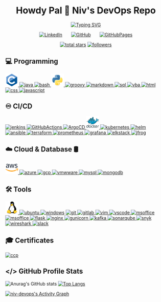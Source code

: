<h1 align="center">Howdy Pal 🤠 Niv's DevOps Repo</h3>

<p align="center">
  <a href="https://git.io/typing-svg"><img src="https://readme-typing-svg.demolab.com?font=Fira+Code&weight=600&size=25&duration=3500&pause=1000&color=19F302&center=true&vCenter=true&width=435&lines=DevOps+Practitioner;Ex+Venture+Capital+Analyst;Always+Learning+New+Things!" alt="Typing SVG" /></a>
</p>

<!-- Social icons section -->
<p align="center">
  <a href="https://www.linkedin.com/in/niv-zilberman/"><img width="32px" alt="LinkedIn" title="LinkedIn" src="https://i.imgur.com/yRpa1dQ.png"/></a>
  &#8287;&#8287;&#8287;&#8287;&#8287;
  <a href="https://github.com/niv-devops"><img width="35px" alt="GitHub" title="GitHub" src="https://upload.wikimedia.org/wikipedia/commons/thumb/a/ae/Github-desktop-logo-symbol.svg/1024px-Github-desktop-logo-symbol.svg.png"/></a>
  &#8287;&#8287;&#8287;&#8287;&#8287;
  <a href="https://niv-devops.github.io"><img width="35px" alt="GitHubPages" title="GitHub-Pages" src="https://cdn-icons-png.flaticon.com/512/10001/10001405.png"/></a>
</p>

<p align="center">
  <a href="https://github.com/niv-devops?tab=repositories&sort=stargazers">
    <img alt="total stars" title="Total stars on GitHub" src="https://custom-icon-badges.demolab.com/github/stars/niv-devops?color=FEE12B&style=for-the-badge&labelColor=FFD300&logo=star&logoColor=black""/></a>
  <a href="https://github.com/niv-devops?tab=followers">
    <img alt="followers" title="Follow me on Github" src="https://custom-icon-badges.demolab.com/github/followers/niv-devops?color=236ad3&labelColor=1155ba&style=for-the-badge&logo=person-add&label=Follow&logoColor=white"/></a>
</p>

## 💻 Programming
<a href="https://www.cprogramming.com" target="_blank" rel="noreferrer"> <img src="https://raw.githubusercontent.com/devicons/devicon/master/icons/c/c-original.svg" alt="c" width="40" height="40"/> </a>
<a href="https://www.java.com/en" target="_blank" rel="noreferrer"> <img src="https://upload.wikimedia.org/wikipedia/en/thumb/3/30/Java_programming_language_logo.svg/800px-Java_programming_language_logo.svg.png" alt="java" width="40" height="40"/> </a>
<a href="https://www.gnu.org/software/bash" target="_blank" rel="noreferrer"> <img src="https://i0.wp.com/cachecrew.com/blog/wp-content/uploads/2023/03/kisspng-bash-shell-script-command-line-interface-z-shell-5b3df572212d73.0687702015307871861359.png?fit=528%2C528&ssl=1" alt="bash" width="40" height="40"/> </a>
<a href="https://www.python.org" target="_blank" rel="noreferrer"> <img src="https://raw.githubusercontent.com/devicons/devicon/master/icons/python/python-original.svg" alt="python" width="40" height="40"/> </a>
<a href="https://groovy-lang.org" target="_blank" rel="noreferrer"> <img src="https://upload.wikimedia.org/wikipedia/commons/thumb/3/36/Groovy-logo.svg/800px-Groovy-logo.svg.png" alt="groovy" width="40" height="40"/> </a>
<a href="https://yaml.org" target="_blank" rel="noreferrer"> <img src="https://cdn-icons-png.flaticon.com/256/9749/9749063.png" alt="markdown" width="40" height="40"/> </a>
<a href="https://www.mysql.com" target="_blank" rel="noreferrer"> <img src="https://cdn.freelogovectors.net/svg12/azure_sql_database_logo_freelogovectors.net.svg" alt="sql" width="40" height="40"/> </a>
<a href="https://learn.microsoft.com/en-us/office/vba/api/overview/" target="_blank" rel="noreferrer"> <img src="https://virochenko.gallerycdn.vsassets.io/extensions/virochenko/vba-fullcodesnippets/1.4.0/1699541420755/Microsoft.VisualStudio.Services.Icons.Default" alt="vba" width="40" height="40"/> </a>
<a href="https://html.spec.whatwg.org" target="_blank" rel="noreferrer"> <img src="https://cdn-icons-png.freepik.com/256/3128/3128323.png?semt=ais_hybrid" alt="html" width="40" height="40"/> </a>
<a href="https://www.w3.org/TR/CSS/#css" target="_blank" rel="noreferrer"> <img src="https://cdn.worldvectorlogo.com/logos/css-3.svg" alt="css" width="40" height="40"/> </a>
<a href="https://ecma-international.org/publications-and-standards/standards/ecma-262/" target="_blank" rel="noreferrer"> <img src="https://static.vecteezy.com/system/resources/previews/027/127/463/non_2x/javascript-logo-javascript-icon-transparent-free-png.png" alt="javascript" width="40" height="40"/> </a>

## ♾️ CI/CD
<a href="https://www.jenkins.io" target="_blank" rel="noreferrer"> <img src="https://www.vectorlogo.zone/logos/jenkins/jenkins-icon.svg" alt="jenkins" width="40" height="40"/> </a>
<a href="https://github.com/features/actions" target="_blank" rel="noreferrer"> <img src="https://miro.medium.com/v2/resize:fit:400/1*txwKGJOoQ2W0ka_9htbu0Q.png" alt="GitHubActions" width="40" height="40"/> </a>
<a href="https://argoproj.github.io/cd/" target="_blank" rel="noreferrer"> <img src="https://metakube.com/content/images/2023/02/argo-icon-color.png" alt="ArgoCD" width="40" height="40"/> </a>
<a href="https://www.docker.com/" target="_blank" rel="noreferrer"> <img src="https://raw.githubusercontent.com/devicons/devicon/master/icons/docker/docker-original-wordmark.svg" alt="docker" width="40" height="40"/> </a>
<a href="https://kubernetes.io" target="_blank" rel="noreferrer"> <img src="https://www.vectorlogo.zone/logos/kubernetes/kubernetes-icon.svg" alt="kubernetes" width="40" height="40"/> </a>
<a href="https://helm.sh/" target="_blank" rel="noreferrer"> <img src="https://miro.medium.com/v2/resize:fit:303/1*nViWw5hFgS7l3vu1RkO3YA.png" alt="helm" width="40" height="40"/> </a>
<a href="https://www.ansible.com/" target="_blank" rel="noreferrer"> <img src="https://static-00.iconduck.com/assets.00/file-type-ansible-icon-256x256-ubp9wpth.png" alt="ansible" width="40" height="40"/> </a>
<a href="https://www.terraform.io/" target="_blank" rel="noreferrer"> <img src="https://static-00.iconduck.com/assets.00/terraform-icon-1803x2048-hodrzd3t.png" alt="terraform" width="40" height="40"/> </a>
<a href="https://prometheus.io/" target="_blank" rel="noreferrer"> <img src="https://static-00.iconduck.com/assets.00/prometheus-icon-511x512-1vmxbcxr.png" alt="prometheus" width="40" height="40"/> </a>
<a href="https://grafana.com/" target="_blank" rel="noreferrer"> <img src="https://upload.wikimedia.org/wikipedia/commons/3/3b/Grafana_icon.svg" alt="grafana" width="40" height="40"/> </a>
<a href="https://www.elastic.co/" target="_blank" rel="noreferrer"> <img src="https://global.discourse-cdn.com/uipath/optimized/3X/5/4/5461df8fd2fe783981b0180332821184b729980e_2_500x500.png" alt="elkstack" width="40" height="40"/> </a>
<a href="https://jfrog.com/" target="_blank" rel="noreferrer"> <img src="https://seeklogo.com/images/J/jfrog-logo-BECF90A154-seeklogo.com.png" alt="jfrog" width="40" height="40"/> </a>

## ☁️ Cloud & Database 🛢️
<a href="https://aws.amazon.com" target="_blank" rel="noreferrer"> <img src="https://raw.githubusercontent.com/devicons/devicon/master/icons/amazonwebservices/amazonwebservices-original-wordmark.svg" alt="aws" width="40" height="40"/> </a>
<a href="https://azure.microsoft.com/en-us" target="_blank" rel="noreferrer"> <img src="https://upload.wikimedia.org/wikipedia/commons/thumb/f/fa/Microsoft_Azure.svg/1200px-Microsoft_Azure.svg.png" alt="azure" width="40" height="40"/> </a>
<a href="https://cloud.google.com/?hl=en" target="_blank" rel="noreferrer"> <img src="https://www.univio.com/wp-content/uploads/2023/07/GCP-Logo-sygnet-1.png" alt="gcp" width="40" height="40"/> </a>
<a href="https://www.vmware.com/" target="_blank" rel="noreferrer"> <img src="https://www.cloudcomputing-news.net/wp-content/uploads/2022/02/vmware-logo.png" alt="vmwware" width="40" height="40"/> </a>
<a href="https://www.mysql.com" target="_blank" rel="noreferrer"> <img src="https://cdn.clever-cloud.com/uploads/2023/03/mysql.svg" alt="mysql" width="40" height="40"/> </a>
<a href="https://www.mongodb.com" target="_blank" rel="noreferrer"> <img src="https://miro.medium.com/v2/resize:fit:512/1*doAg1_fMQKWFoub-6gwUiQ.png" alt="mongodb" width="40" height="40"/> </a> 

## 🛠️ Tools
<a href="https://www.linux.org" target="_blank" rel="noreferrer"> <img src="https://raw.githubusercontent.com/devicons/devicon/master/icons/linux/linux-original.svg" alt="linux" width="40" height="40"/> </a>
<a href="https://ubuntu.com" target="_blank" rel="noreferrer"> <img src="https://cp.beget.com/shared/n1byxn-jiJ9JcOXKDHTsER-FivGDMS94/ubuntu.png" alt="ubuntu" width="40" height="40"/> </a>
<a href="https://www.microsoft.com/en-us/windows" target="_blank" rel="noreferrer"><img src="https://upload.wikimedia.org/wikipedia/commons/thumb/5/5f/Windows_logo_-_2012.svg/1024px-Windows_logo_-_2012.svg.png" alt="windows" width="40" height="40"/></a>
<a href="https://git-scm.com/" target="_blank" rel="noreferrer"> <img src="https://www.vectorlogo.zone/logos/git-scm/git-scm-icon.svg" alt="git" width="40" height="40"/> </a>
<a href="https://about.gitlab.com" target="_blank" rel="noreferrer"> <img src="https://www.cloudservices.store/site/wp-content/uploads/2020/10/logo-extra-whitespace.png" alt="gitlab" width="40" height="40"/> </a>
<a href="https://www.vim.org" target="_blank" rel="noreferrer"> <img src="https://upload.wikimedia.org/wikipedia/commons/9/9f/Vimlogo.svg" alt="vim" width="40" height="40"/> </a>
<a href="https://code.visualstudio.com" target="_blank" rel="noreferrer"> <img src="https://i0.wp.com/teech.com.br/wp-content/uploads/2020/01/VsCode.png?fit=512%2C512" alt="vscode" width="40" height="40"/> </a>
<a href="https://www.office.com" target="_blank" rel="noreferrer"> <img src="https://iconape.com/wp-content/png_logo_vector/microsoft-office-logo-2019-present.png" alt="msoffice" width="40" height="40"/> </a>
<a href="https://www.office.com" target="_blank" rel="noreferrer"> <img src="https://www.nexustek.com/wp-content/uploads/2024/08/Microsoft_365_2022.svg.png" alt="msoffice" width="40" height="40"/> </a>
<a href="https://flask.palletsprojects.com/" target="_blank" rel="noreferrer"> <img src="blob:null/6344d9e6-4a73-438d-9a70-87a7a59020b2" alt="flask" width="40" height="40"/> </a>
<a href="https://nginx.org/en/" target="_blank" rel="noreferrer"> <img src="https://cdn.iconscout.com/icon/free/png-512/free-nginx-logo-icon-download-in-svg-png-gif-file-formats--technology-social-media-company-brand-vol-5-pack-logos-icons-2945048.png?f=webp&w=256" alt="nginx" width="40" height="40"/> </a>
<a href="https://gunicorn.org/" target="_blank" rel="noreferrer"> <img src="https://static-00.iconduck.com/assets.00/gunicorn-icon-2048x1245-14wjcllu.png" alt="gunicorn" width="40" height="40"/> </a>
<a href="https://kafka.apache.org/" target="_blank" rel="noreferrer"> <img src="https://www.sentinelone.com/wp-content/uploads/2019/07/19130737/Kafka_use_cases_indicated_by_Kafka_logo_with_Scalyr_colors.png" alt="kafka" width="40" height="40"/> </a>
<a href="https://www.sonarsource.com/" target="_blank" rel="noreferrer"> <img src="https://adrianalonso.es/wp-content/uploads/2017/10/sonarlogo.png" alt="sonarqube" width="40" height="40"/> </a>
<a href="https://snyk.io" target="_blank" rel="noreferrer"> <img src="https://avatars.githubusercontent.com/u/12959162?s=280&v=4" alt="snyk" width="40" height="40"/> </a>
<a href="https://www.wireshark.org/" target="_blank" rel="noreferrer"> <img src="https://upload.wikimedia.org/wikipedia/commons/thumb/c/c6/Wireshark_icon_new.png/480px-Wireshark_icon_new.png" alt="wireshark" width="40" height="40"/> </a>
<a href="https://slack.com" target="_blank" rel="noreferrer"> <img src="https://www.steel-eye.com/hubfs/Slack%20Logo.png" alt="slack" width="40" height="40"/> </a>

## 🎓 Certificates
<a href="https://www.credly.com/badges/6479e509-b1a1-4fa6-897b-a9df93da6d7f/public_url" target="_blank" rel="noreferrer"> <img src="https://d1.awsstatic.com/training-and-certification/certification-badges/AWS-Certified-Cloud-Practitioner_badge.634f8a21af2e0e956ed8905a72366146ba22b74c.png" alt="ccp" width="100" height="100"/> </a>

## </> GitHub Profile Stats
<!-- https://github.com/anuraghazra/github-readme-stats -->
![Anurag's GitHub stats](https://github-readme-stats.vercel.app/api?username=niv-devops&show_icons=true&theme=radical)
[![Top Langs](https://github-readme-stats.vercel.app/api/top-langs/?username=anuraghazra&layout=donut&theme=ambient_gradient)](https://github.com/niv-devops/github-readme-stats)

<!-- https://github.com/ashutosh00710/github-readme-activity-graph -->
<a href="https://github.com/ashutosh00710/github-readme-activity-graph"><img alt="niv-devops's Activity Graph" src="https://github-readme-activity-graph.vercel.app/graph/?username=niv-devops&bg_color=1F222E&color=&line=F85D7F&point=FFFFFF&hide_border=true" /></a>
